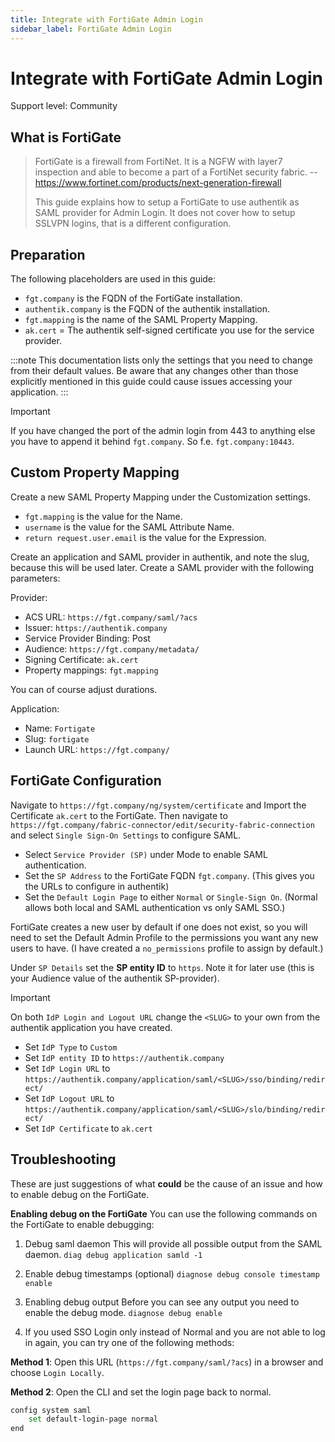 ```yaml
---
title: Integrate with FortiGate Admin Login
sidebar_label: FortiGate Admin Login
---
```


# Integrate with FortiGate Admin Login

<span class="badge badge--secondary">Support level: Community</span>

## What is FortiGate

> FortiGate is a firewall from FortiNet. It is a NGFW with layer7 inspection and able to become a part of a FortiNet security fabric.
> -- https://www.fortinet.com/products/next-generation-firewall
>
> This guide explains how to setup a FortiGate to use authentik as SAML provider for Admin Login. It does not cover how to setup SSLVPN logins, that is a different configuration.

## Preparation

The following placeholders are used in this guide:

- `fgt.company` is the FQDN of the FortiGate installation.
- `authentik.company` is the FQDN of the authentik installation.
- `fgt.mapping` is the name of the SAML Property Mapping.
- `ak.cert` = The authentik self-signed certificate you use for the service provider.

:::note
This documentation lists only the settings that you need to change from their default values. Be aware that any changes other than those explicitly mentioned in this guide could cause issues accessing your application.
:::

> [!IMPORTANT]
> If you have changed the port of the admin login from 443 to anything else you have to append it behind `fgt.company`. So f.e. `fgt.company:10443`.

## Custom Property Mapping

Create a new SAML Property Mapping under the Customization settings.

- `fgt.mapping` is the value for the Name.
- `username` is the value for the SAML Attribute Name.
- `return request.user.email` is the value for the Expression.

Create an application and SAML provider in authentik, and note the slug, because this will be used later. Create a SAML provider with the following parameters:

Provider:

- ACS URL: `https://fgt.company/saml/?acs`
- Issuer: `https://authentik.company`
- Service Provider Binding: Post
- Audience: `https://fgt.company/metadata/`
- Signing Certificate: `ak.cert`
- Property mappings: `fgt.mapping`

You can of course adjust durations.

Application:

- Name: `Fortigate`
- Slug: `fortigate`
- Launch URL: `https://fgt.company/`

## FortiGate Configuration

Navigate to `https://fgt.company/ng/system/certificate` and Import the Certificate `ak.cert` to the FortiGate.
Then navigate to `https://fgt.company/fabric-connector/edit/security-fabric-connection` and select `Single Sign-On Settings` to configure SAML.

- Select `Service Provider (SP)` under Mode to enable SAML authentication.
- Set the `SP Address` to the FortiGate FQDN `fgt.company`. (This gives you the URLs to configure in authentik)
- Set the `Default Login Page` to either `Normal` or `Single-Sign On`. (Normal allows both local and SAML authentication vs only SAML SSO.)

FortiGate creates a new user by default if one does not exist, so you will need to set the Default Admin Profile to the permissions you want any new users to have. (I have created a `no_permissions` profile to assign by default.)

Under `SP Details` set the **SP entity ID** to `https`. Note it for later use (this is your Audience value of the authentik SP-provider).

> [!IMPORTANT]
> On both `IdP Login and Logout URL` change the `<SLUG>` to your own from the authentik application you have created.

- Set `IdP Type` to `Custom`
- Set `IdP entity ID` to `https://authentik.company`
- Set `IdP Login URL` to `https://authentik.company/application/saml/<SLUG>/sso/binding/redirect/`
- Set `IdP Logout URL` to `https://authentik.company/application/saml/<SLUG>/slo/binding/redirect/`
- Set `IdP Certificate` to `ak.cert`

## Troubleshooting

These are just suggestions of what **could** be the cause of an issue and how to enable debug on the FortiGate.

**Enabling debug on the FortiGate**
You can use the following commands on the FortiGate to enable debugging:

1. Debug saml daemon
   This will provide all possible output from the SAML daemon.
   `diag debug application samld -1`

2. Enable debug timestamps (optional)
   `diagnose debug console timestamp enable`

3. Enabling debug output
   Before you can see any output you need to enable the debug mode.
   `diagnose debug enable`

4. If you used SSO Login only instead of Normal and you are not able to log in again, you can try one of the following methods:

**Method 1**:
Open this URL (`https://fgt.company/saml/?acs`) in a browser and choose `Login Locally`.

**Method 2**:
Open the CLI and set the login page back to normal.

```bash
config system saml
    set default-login-page normal
end
```
